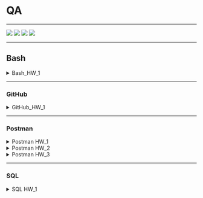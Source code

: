  # QA
<hr>
<a href="#bash"><img src="https://img.shields.io/badge/Homework-BASH-brightgreen" /></a>
<a href="#github"><img src="https://img.shields.io/badge/Homework-GITHUB-brightgreen" /></a>
<a href="#postman"><img src="https://img.shields.io/badge/Homework-POSTMAN-brightgreen" /></a>
<a href="#sql"><img src="https://img.shields.io/badge/Homework-QSL-brightgreen" /></a><br>
<hr>

## Bash
<details>
 <summary>Bash_HW_1</summary>
  

1) Посмотреть где я
	```bash
	pwd
2) Создать папку
	```bash
	mkdir new_folder
3) Зайти в папку
	```bash
	cd new_folder
4) Создать 3 папки
	```bash
	mkdir nf_1 nf_2 nf_3
5) Зайти в любоую папку
	```bash
	cd nf_1
6) Создать 5 файлов (3 txt, 2 json)
	```bash
	touch tf_1.txt tf_2.txt tf_3.txt jf_1.json jf_2.json
7) Создать 3 папки
	```bash
	mkdir nf_1_1 nf_1_2 nf_1_3 
8. Вывести список содержимого папки
	```bash
	ls -la
9) + Открыть любой txt файл
	```bash
	vim tf_1.txt
10) + написать туда что-нибудь, любой текст.
	```bash
	i Hello world
11) + сохранить и выйти.
	```bash
	Esc :wq
12) Выйти из папки на уровень выше
	```bash
	cd ..
13) переместить любые 2 файла, которые вы создали, в любую другую папку.
	```bash
	mv nf_1/tf_1.txt nf_1/tf_2.txt nf_2
14) скопировать любые 2 файла, которые вы создали, в любую другую папку.
	```bash
	cp nf_1/tf_3.txt nf_1/jf_1.json nf_3
15) Найти файл по имени
	```bash
	find . -name jf_1.json
16) просмотреть содержимое в реальном времени (команда grep) изучите как она работает.
	```bash
	tail -f
17) вывести несколько первых строк из текстового файла
	```bash
	head -3 somefile.txt
18) вывести несколько последних строк из текстового файла
	```bash
	tail -3 somefile.txt
19) просмотреть содержимое длинного файла (команда less) изучите как она работает.
	```bash
	less test_file.txt
20) вывести дату и время
	```bash
	date
	
</details>
<hr>

### GitHub
<details>
 <summary>GitHub_HW_1</summary>
	
	
### JSON
 4) Создать внешний репозиторий c названием `JSON`
 5) Клонировать репозиторий `JSON` на локальный компьютер
	```bash
	git clone
 6) Внутри локального `JSON` создать файл `new.json`
	```bash
	touch new.json
 7) Добавить файл под гит
	```bash
	git add new.json
 8) Закоммитить файл
	```bash
	git commit -m 'adding json file'
 9) Отправить файл на внешний [<kbd>GitHub</kbd>](https://github.com/ekolodenets "Evgeny") репозиторий
	```bash
	git push
 10) Отредактировать содержание файла `new.json`  написать информацию о себе (ФИО, возраст, количество домашних животных, будущая желаемая зарплата) Всё написать в формате `JSON`
	
	
	vim new.json
 11) Отправить изменения на внешний репозиторий
	
	git push
 12) Создать файл `preferences.json`
	
	touch preferences.json
 13) В файл `preferences.json` добавить информацию о своих предпочтениях (Любимый фильм, любимый сериал, любимая еда, любимое время года, сторона которую хотели бы посетить) в формате `JSON`
	
	vim preferences.json
 14) Создать файл `sklls.json` добавить информацию о скиллах которые будут изучены на курсе в формате `JSON`
	
	vim skill.json
 15) Отправить сразу 2 файла на внешний репозиторий
	
	git add preferences.json skills.json && git commit -m "creating files" && git push
 16) На веб интерфейсе создать файл `bug_report.json`
 17) Сделать `Commit changes` (сохранить) изменения на веб интерфейсе.
 18) На веб интерфейсе модифицировать файл `bug_report.json`, добавить баг репорт в формате `JSON`
 19) Сделать `Commit changes` (сохранить) изменения на веб интерфейсе.
 20) Синхронизировать внешний и локальный репозиторий `JSON`
	
	git pull

### XML
 21) Создать внешний репозиторий c названием `XML`
 22) Клонировать репозиторий `XML` на локальный компьютер
	
	git clone
 23) Внутри локального `XML` создать файл `new.xml`

	touch new.xml
 24) Добавить файл под гит
	
	git add new.xml
 25) Закоммитить файл
	
	git commit -m "adding xml file"
 26) Отправить файл на внешний [<kbd>GitHub</kbd>](https://github.com/ekolodenets "Evgeny") репозиторий
	
	git push
 27) Отредактировать содержание файла `new.xml` - написать информацию о себе (ФИО, возраст, количество домашних животных, будущая желаемая зарплата). Всё написать в формате XML
	
	vim new.xml
 28) Отправить изменения на внешний репозиторий
	
	git add new.xml && git commit -m "modifying file" && git push
 29) Создать файл `preferences.xml`
	
	touch preferences.xml
 30) В файл preferences.xml добавить информацию о своих предпочтениях (Любимый фильм, любимый сериал, любимая еда, любимое время года, сторона которую хотели бы посетить) в формате `XML`
	
	vim preferences.xml
 31) Создать файл `sklls.xml` добавить информацию о скиллах которые будут изучены на курсе в формате `XML`
	
	vim skills.xml
 32) Сделать коммит в одну строку
	
	git add preferences.xml && git commit -m "adding pref" && git add skills.xml && git commit -m "adding skills"
 33) Отправить сразу 2 файла на внешний репозиторий
	
	git push
 34) На веб интерфейсе создать файл `bug_report.xml`
 35) Сделать `Commit changes` (сохранить) изменения на веб интерфейсе
 36) На веб интерфейсе модифицировать файл `bug_report.xml`, добавить баг репорт в формате `XML`
 37) Сделать `Commit changes` (сохранить) изменения на веб интерфейсе
 38) Синхронизировать внешний и локальный репозиторий `XML`
	
	git pull	
	
### TXT
 1) Создать внешний репозиторий c названием `TXT`
 2) Клонировать репозиторий `TXT` на локальный компьютер
	```bash
	git clone
 3) Внутри локального `TXT `создать файл `new.txt`
	```bash
	touch new.txt
 4) Добавить файл под гит
	```bash
	git add new.txt
 5) Закоммитить файл
	```bash
	git commit -m "creating new.txt file"
 6) Отправить файл на внешний [<kbd>GitHub</kbd>](https://github.com/ekolodenets "Evgeny") репозиторий
	```bash
	git push
 7) Отредактировать содержание файла `new.txt` - написать информацию о себе (ФИО, возраст, количество домашних животных, будущая желаемая зарплата). Всё написать в формате TXT
	```bash
	vim new.txt
 8) Отправить изменения на внешний репозиторий
	```bash
	git add new.txt && git commit -m "modifying file" && git push
 9) Создать файл `preferences.txt`
	```bash
	touch preferences.txt
 10) В файл `preferences.txt` добавить информацию о своих предпочтениях (Любимый фильм, любимый сериал, любимая еда, любимое время года, сторона которую хотели бы посетить) в формате `TXT`
	
	vim preferences.txt
 11) Создать файл `sklls.txt` добавить информацию о скиллах которые будут изучены на курсе в формате `TXT`

	vim skills.txt
 12) Сделать коммит в одну строку

	git add preferences.txt && git commit -m "adding pref" && git add skills.txt && git commit -m "adding skills"
 13) Отправить сразу 2 файла на внешний репозиторий

	git push
 14) На веб интерфейсе создать файл `bug_report.txt`
 15) Сделать `Commit changes` (сохранить) изменения на веб интерфейсе
 16) На веб интерфейсе модифицировать файл `bug_report.txt`, добавить баг репорт в формате `TXT`.
 17) Сделать `Commit changes` (сохранить) изменения на веб интерфейсе
 18) Синхронизировать внешний и локальный репозиторий `TXT`

	git pull
</details>

<hr>	
	
### Postman
<details>
 <summary>Postman HW_1</summary>
  
```json
{
	"info": {
		"_postman_id": "8b1b941b-5486-4726-bdb8-98303da56570",
		"name": "Postman_HW_1",
		"schema": "https://schema.getpostman.com/json/collection/v2.1.0/collection.json"
	},
	"item": [
		{
			"name": "EP_1",
			"protocolProfileBehavior": {
				"disableBodyPruning": true
			},
			"request": {
				"method": "GET",
				"header": [
					{
						"key": "",
						"value": "",
						"type": "text"
					}
				],
				"body": {
					"mode": "formdata",
					"formdata": []
				},
				"url": {
					"raw": "http://162.55.220.72:5005/get_method?name=Evgeny&age=35",
					"protocol": "http",
					"host": [
						"162",
						"55",
						"220",
						"72"
					],
					"port": "5005",
					"path": [
						"get_method"
					],
					"query": [
						{
							"key": "name",
							"value": "Evgeny"
						},
						{
							"key": "age",
							"value": "35"
						}
					]
				}
			},
			"response": []
		},
		{
			"name": "EP_2",
			"request": {
				"method": "POST",
				"header": [],
				"body": {
					"mode": "formdata",
					"formdata": [
						{
							"key": "name",
							"value": "Evgeny",
							"type": "text"
						},
						{
							"key": "age",
							"value": "35",
							"type": "text"
						},
						{
							"key": "salary",
							"value": "1500",
							"type": "text"
						}
					]
				},
				"url": {
					"raw": "http://162.55.220.72:5005/user_info_3",
					"protocol": "http",
					"host": [
						"162",
						"55",
						"220",
						"72"
					],
					"port": "5005",
					"path": [
						"user_info_3"
					],
					"query": [
						{
							"key": "",
							"value": null,
							"disabled": true
						}
					]
				}
			},
			"response": []
		},
		{
			"name": "EP_3",
			"protocolProfileBehavior": {
				"disableBodyPruning": true
			},
			"request": {
				"method": "GET",
				"header": [],
				"body": {
					"mode": "formdata",
					"formdata": []
				},
				"url": {
					"raw": "http://162.55.220.72:5005/object_info_1?name=Evgeny&age=35&weight=99",
					"protocol": "http",
					"host": [
						"162",
						"55",
						"220",
						"72"
					],
					"port": "5005",
					"path": [
						"object_info_1"
					],
					"query": [
						{
							"key": "name",
							"value": "Evgeny"
						},
						{
							"key": "age",
							"value": "35"
						},
						{
							"key": "weight",
							"value": "99"
						}
					]
				}
			},
			"response": []
		},
		{
			"name": "EP_4",
			"request": {
				"method": "GET",
				"header": [],
				"url": {
					"raw": "http://162.55.220.72:5005/object_info_2?name=Evgeny&age=35&salary=1500",
					"protocol": "http",
					"host": [
						"162",
						"55",
						"220",
						"72"
					],
					"port": "5005",
					"path": [
						"object_info_2"
					],
					"query": [
						{
							"key": "name",
							"value": "Evgeny"
						},
						{
							"key": "age",
							"value": "35"
						},
						{
							"key": "salary",
							"value": "1500"
						}
					]
				}
			},
			"response": []
		},
		{
			"name": "EP_5",
			"request": {
				"method": "GET",
				"header": [],
				"url": {
					"raw": "http://162.55.220.72:5005/object_info_3?name=Evgeny&age=35&salary=1500",
					"protocol": "http",
					"host": [
						"162",
						"55",
						"220",
						"72"
					],
					"port": "5005",
					"path": [
						"object_info_3"
					],
					"query": [
						{
							"key": "name",
							"value": "Evgeny"
						},
						{
							"key": "age",
							"value": "35"
						},
						{
							"key": "salary",
							"value": "1500"
						}
					]
				}
			},
			"response": []
		},
		{
			"name": "EP_6",
			"request": {
				"method": "GET",
				"header": [],
				"url": {
					"raw": "http://162.55.220.72:5005/object_info_4?name=Evgeny&age=35&salary=1500",
					"protocol": "http",
					"host": [
						"162",
						"55",
						"220",
						"72"
					],
					"port": "5005",
					"path": [
						"object_info_4"
					],
					"query": [
						{
							"key": "name",
							"value": "Evgeny"
						},
						{
							"key": "age",
							"value": "35"
						},
						{
							"key": "salary",
							"value": "1500"
						}
					]
				}
			},
			"response": []
		},
		{
			"name": "EP_7",
			"request": {
				"method": "POST",
				"header": [],
				"body": {
					"mode": "formdata",
					"formdata": [
						{
							"key": "name",
							"value": "Evgeny",
							"type": "text"
						},
						{
							"key": "age",
							"value": "35",
							"type": "text"
						},
						{
							"key": "salary",
							"value": "1500",
							"type": "text"
						}
					]
				},
				"url": {
					"raw": "http://162.55.220.72:5005/user_info_2",
					"protocol": "http",
					"host": [
						"162",
						"55",
						"220",
						"72"
					],
					"port": "5005",
					"path": [
						"user_info_2"
					]
				}
			},
			"response": []
		}
	]
}
```

</details>

<details>
 <summary>Postman HW_2</summary>
  
```json
{
	"info": {
		"_postman_id": "9fb91d31-713d-45df-825a-55d1c7c9e732",
		"name": "Postman_HW_2",
		"schema": "https://schema.getpostman.com/json/collection/v2.1.0/collection.json"
	},
	"item": [
		{
			"name": "EP_1",
			"event": [
				{
					"listen": "test",
					"script": {
						"exec": [
							"pm.test(\"Status code is 200\", function () {\r",
							"    pm.response.to.have.status(200);\r",
							"});\r",
							"pm.test(\"Body matches string\", function () {\r",
							"    pm.expect(pm.response.text()).to.include(\"This is the first responce from server!\");\r",
							"});"
						],
						"type": "text/javascript"
					}
				}
			],
			"request": {
				"method": "GET",
				"header": [],
				"url": {
					"raw": "{{url}}/first",
					"host": [
						"{{url}}"
					],
					"path": [
						"first"
					]
				}
			},
			"response": []
		},
		{
			"name": "EP_2",
			"event": [
				{
					"listen": "test",
					"script": {
						"exec": [
							"// http://162.55.220.72:5005/user_info_3\r",
							"// 1. Отправить запрос.\r",
							"// 2. Статус код 200\r",
							"pm.test(\"Status code is 200\", function () {\r",
							"    pm.response.to.have.status(200);\r",
							"});\r",
							"// 3. Спарсить response body в json.\r",
							"var jsonData = pm.response.json()\r",
							"// 4. Проверить, что name в ответе равно name s request (name вбить руками.)\r",
							"pm.test(\"Your test name is Evgeny\", function () {\r",
							"    pm.expect(jsonData.name).to.eql('Evgeny');\r",
							"});\r",
							"// 5. Проверить, что age в ответе равно age s request (age вбить руками.)\r",
							"pm.test(\"Your test age is 35\", function () {\r",
							"    pm.expect(jsonData.age).to.eql('35');\r",
							"});\r",
							"// 6. Проверить, что salary в ответе равно salary s request (salary вбить руками.)\r",
							"pm.test(\"Your test salary is 1500\", function () {\r",
							"    pm.expect(jsonData.salary).to.eql(1500);\r",
							"});\r",
							"// 7. Спарсить request.\r",
							"var reqData = request.data\r",
							"\r",
							"// 8. Проверить, что name в ответе равно name s request (name забрать из request.)\r",
							"pm.test('name == name form req', function(){\r",
							"    pm.expect(jsonData.name).to.eql(reqData.name)\r",
							"});\r",
							"// 9. Проверить, что age в ответе равно age s request (age забрать из request.)\r",
							"pm.test('age == age form req', function(){\r",
							"    pm.expect(jsonData.age).to.eql(reqData.age)\r",
							"});\r",
							"// 10. Проверить, что salary в ответе равно salary s request (salary забрать из request.)\r",
							"pm.test('salary == salary from req', function(){\r",
							"    pm.expect(jsonData.salary).to.eql(+reqData.salary)\r",
							"});\r",
							"// 11. Вывести в консоль параметр family из response.\r",
							"console.log(jsonData.family)\r",
							"// 12. Проверить что u_salary_1_5_year в ответе равно salary*4 (salary забрать из request)\r",
							"pm.test('u_salary_1_5_year == salary*4 from req', function(){\r",
							"    pm.expect(jsonData.family.u_salary_1_5_year).to.eql(+reqData.salary*4)\r",
							"});"
						],
						"type": "text/javascript"
					}
				}
			],
			"request": {
				"method": "POST",
				"header": [],
				"body": {
					"mode": "formdata",
					"formdata": [
						{
							"key": "name",
							"value": "Evgeny",
							"type": "text"
						},
						{
							"key": "age",
							"value": "35",
							"type": "text"
						},
						{
							"key": "salary",
							"value": "1500",
							"type": "text"
						}
					]
				},
				"url": {
					"raw": "{{url}}/user_info_3",
					"host": [
						"{{url}}"
					],
					"path": [
						"user_info_3"
					]
				}
			},
			"response": []
		},
		{
			"name": "EP_3",
			"event": [
				{
					"listen": "test",
					"script": {
						"exec": [
							"// http://162.55.220.72:5005/object_info_3\r",
							"// 1. Отправить запрос.\r",
							"// 2. Статус код 200\r",
							"pm.test(\"Status code is 200\", function () {\r",
							"    pm.response.to.have.status(200);\r",
							"});\r",
							"// 3. Спарсить response body в json.\r",
							"var jsonData = pm.response.json()\r",
							"// 4. Спарсить request.\r",
							"var reqData = pm.request.url.query.toObject()\r",
							"// 5. Проверить, что name в ответе равно name s request (name забрать из request.)\r",
							"pm.test(\"Name == name req\", function () {\r",
							"    pm.expect(jsonData.name).to.eql(reqData.name);\r",
							"});\r",
							"// 6. Проверить, что age в ответе равно age s request (age забрать из request.)\r",
							"pm.test(\"Age == age req\", function () {\r",
							"    pm.expect(jsonData.age).to.eql(reqData.age);\r",
							"});\r",
							"// 7. Проверить, что salary в ответе равно salary s request (salary забрать из request.)\r",
							"pm.test(\"Salary == salary req\", function(){\r",
							"    pm.expect(jsonData.salary).to.eql(+reqData.salary);\r",
							"});\r",
							"// 8. Вывести в консоль параметр family из response.\r",
							"console.log(jsonData.family)\r",
							"// 9. Проверить, что у параметра dog есть параметры name.\r",
							"pm.test(\"Dog has name\", function(){\r",
							"    pm.expect(jsonData.family.pets.dog.name).exist\r",
							"});\r",
							"console.log(jsonData.family.pets.dog.name)\r",
							"// 10. Проверить, что у параметра dog есть параметры age.\r",
							"pm.test(\"Dog has age\", function(){\r",
							"    pm.expect(jsonData.family.pets.dog.age).exist\r",
							"});\r",
							"// 11. Проверить, что параметр name имеет значение Luky.\r",
							"pm.test(\"Dog's name is Luky\", function(){\r",
							"    pm.expect(jsonData.family.pets.dog.name).to.eql('Luky')\r",
							"});\r",
							"// 12. Проверить, что параметр age имеет значение 4.\r",
							"pm.test(\"Dog's age is 4\", function(){\r",
							"    pm.expect(jsonData.family.pets.dog.age).to.eql(4)\r",
							"});"
						],
						"type": "text/javascript"
					}
				}
			],
			"protocolProfileBehavior": {
				"disableBodyPruning": true
			},
			"request": {
				"method": "GET",
				"header": [],
				"body": {
					"mode": "formdata",
					"formdata": []
				},
				"url": {
					"raw": "{{url}}/object_info_3?name=Evgeny&age=35&salary=1500",
					"host": [
						"{{url}}"
					],
					"path": [
						"object_info_3"
					],
					"query": [
						{
							"key": "name",
							"value": "Evgeny"
						},
						{
							"key": "age",
							"value": "35"
						},
						{
							"key": "salary",
							"value": "1500"
						}
					]
				}
			},
			"response": []
		},
		{
			"name": "EP_4",
			"event": [
				{
					"listen": "test",
					"script": {
						"exec": [
							"// http://162.55.220.72:5005/object_info_4\r",
							"// 1. Отправить запрос.\r",
							"// 2. Статус код 200\r",
							"pm.test(\"Status code is 200\", function () {\r",
							"    pm.response.to.have.status(200);\r",
							"});\r",
							"// 3. Спарсить response body в json.\r",
							"var jsonData = pm.response.json()\r",
							"// 4. Спарсить request.\r",
							"var reqData = pm.request.url.query.toObject()\r",
							"// 5. Проверить, что name в ответе равно name s request (name забрать из request.)\r",
							"pm.test(\"name == name req\", function(){\r",
							"    pm.expect(jsonData.name).to.eql(reqData.name)\r",
							"})\r",
							"// 6. Проверить, что age в ответе равно age из request (age забрать из request.)\r",
							"pm.test(\"age == age req\", function(){\r",
							"    pm.expect(jsonData.age).to.eql(+reqData.age)\r",
							"})\r",
							"// 7. Вывести в консоль параметр salary из request.\r",
							"console.log(reqData.salary)\r",
							"// 8. Вывести в консоль параметр salary из response.\r",
							"console.log(jsonData.salary)\r",
							"// 9. Вывести в консоль 0-й элемент параметра salary из response.\r",
							"console.log(jsonData.salary[0])\r",
							"// 10. Вывести в консоль 1-й элемент параметра salary параметр salary из response.\r",
							"console.log(jsonData.salary[1])\r",
							"// 11. Вывести в консоль 2-й элемент параметра salary параметр salary из response.\r",
							"console.log(jsonData.salary[2])\r",
							"// 12. Проверить, что 0-й элемент параметра salary равен salary из request (salary забрать из request.)\r",
							"pm.test(\"salary[0] == salary req\", function(){\r",
							"    pm.expect(jsonData.salary[0]).to.eql(+reqData.salary)\r",
							"})\r",
							"// 13. Проверить, что 1-й элемент параметра salary равен salary*2 из request (salary забрать из request.)\r",
							"pm.test('salary[1] = salary *2 req', function(){\r",
							"    pm.expect(+jsonData.salary[1]).to.eql(+reqData.salary*2)\r",
							"})\r",
							"// 14. Проверить, что 2-й элемент параметра salary равен salary*3 из request (salary забрать из request.)\r",
							"pm.test('salary[2] = salary *3 req', function(){\r",
							"    pm.expect(+jsonData.salary[2]).to.eql(+reqData.salary*3)\r",
							"})\r",
							"// 15. Создать в окружении переменную name\r",
							"// 16. Создать в окружении переменную age\r",
							"// 17. Создать в окружении переменную salary\r",
							"// 18. Передать в окружение переменную name\r",
							"pm.environment.set('name', jsonData.name)\r",
							"// 19. Передать в окружение переменную age\r",
							"pm.environment.set('age', jsonData.age)\r",
							"// 20. Передать в окружение переменную salary\r",
							"pm.environment.set('salary', jsonData.salary[0])\r",
							"// 21. Написать цикл который выведет в консоль по порядку элементы списка из параметра salary.\r",
							"for (i in reqData.salary){\r",
							"    console.log(reqData.salary[i])\r",
							"}"
						],
						"type": "text/javascript"
					}
				}
			],
			"request": {
				"method": "GET",
				"header": [],
				"url": {
					"raw": "{{url}}/object_info_4?name=Evgeny&age=35&salary=1500",
					"host": [
						"{{url}}"
					],
					"path": [
						"object_info_4"
					],
					"query": [
						{
							"key": "name",
							"value": "Evgeny"
						},
						{
							"key": "age",
							"value": "35"
						},
						{
							"key": "salary",
							"value": "1500"
						}
					]
				}
			},
			"response": []
		},
		{
			"name": "EP_5",
			"event": [
				{
					"listen": "test",
					"script": {
						"exec": [
							"// http://162.55.220.72:5005/user_info_2\r",
							"// 1. Вставить параметр salary из окружения в request\r",
							"// 2. Вставить параметр age из окружения в age\r",
							"// 3. Вставить параметр name из окружения в name\r",
							"// 4. Отправить запрос.\r",
							"// 5. Статус код 200\r",
							"pm.test(\"Status code is 200\", function () {\r",
							"    pm.response.to.have.status(200);\r",
							"});\r",
							"// 6. Спарсить response body в json.\r",
							"var jsonData = pm.response.json()\r",
							"// 7. Спарсить request.\r",
							"var reqData = request.data\r",
							"// 8. Проверить, что json response имеет параметр start_qa_salary\r",
							"pm.test(\"json response имеет параметр start_qa_salary\", function () {\r",
							"    pm.expect(jsonData).to.have.property(\"start_qa_salary\")\r",
							"});\r",
							"// 9. Проверить, что json response имеет параметр qa_salary_after_6_months\r",
							"pm.test(\"json response имеет параметр qa_salary_after_6_months\", function () {\r",
							"    pm.expect(jsonData).to.have.property(\"qa_salary_after_6_months\");\r",
							"});\r",
							"// 10. Проверить, что json response имеет параметр qa_salary_after_12_months\r",
							"pm.test(\"json response имеет параметр qa_salary_after_12_months\", function () {\r",
							"    pm.expect(jsonData).to.have.property(\"qa_salary_after_12_months\");\r",
							"});\r",
							"// 11. Проверить, что json response имеет параметр qa_salary_after_1.5_year\r",
							"pm.test(\"json response имеет параметр qa_salary_after_1.5_year\", function () {\r",
							"    pm.expect(jsonData).to.have.property(\"qa_salary_after_1.5_year\");\r",
							"});\r",
							"// 12. Проверить, что json response имеет параметр qa_salary_after_3.5_years\r",
							"pm.test(\"json response имеет параметр qa_salary_after_3.5_years\", function () {\r",
							"    pm.expect(jsonData).to.have.property(\"qa_salary_after_3.5_years\");\r",
							"});\r",
							"// 13. Проверить, что json response имеет параметр person\r",
							"pm.test(\"json response имеет параметр person\", function () {\r",
							"    pm.expect(jsonData).to.have.property(\"person\");\r",
							"});\r",
							"// 14. Проверить, что параметр start_qa_salary равен salary из request (salary забрать из request.)\r",
							"pm.test(\"start_qa_salary check\", function(){\r",
							"    pm.expect(jsonData.start_qa_salary).to.eql(+reqData.salary)\r",
							"});\r",
							"// 15. Проверить, что параметр qa_salary_after_6_months равен salary*2 из request (salary забрать из request.)\r",
							"pm.test(\"qa_salary_after_6_months check\", function(){\r",
							"    pm.expect(jsonData.qa_salary_after_6_months).to.eql(+reqData.salary*2)\r",
							"});\r",
							"// 16. Проверить, что параметр qa_salary_after_12_months равен salary*2.7 из request (salary забрать из request.)\r",
							"pm.test(\"qa_salary_after_12_months check\", function(){\r",
							"    pm.expect(jsonData.qa_salary_after_12_months).to.eql(+reqData.salary*2.7)\r",
							"});\r",
							"// 17. Проверить, что параметр qa_salary_after_1.5_year равен salary*3.3 из request (salary забрать из request.)\r",
							"pm.test(\"qa_salary_after_1.5_year check\", function(){\r",
							"    pm.expect(jsonData['qa_salary_after_1.5_year']).to.eql(+reqData.salary*3.3)\r",
							"});\r",
							"// 18. Проверить, что параметр qa_salary_after_3.5_years равен salary*3.8 из request (salary забрать из request.)\r",
							"pm.test(\"qa_salary_after_3.5_years check\", function(){\r",
							"    pm.expect(jsonData['qa_salary_after_3.5_years']).to.eql(+reqData.salary*3.8)\r",
							"});\r",
							"// 19. Проверить, что в параметре person, 1-й элемент из u_name равен salary из request (salary забрать из request.)\r",
							"pm.test(\"person.u_name[1] check\", function(){\r",
							"    pm.expect(jsonData.person.u_name[1]).to.eql(+reqData.salary)\r",
							"});\r",
							"// 20. Проверить, что что параметр u_age равен age из request (age забрать из request.)\r",
							"pm.test(\"person.u_age check\", function(){\r",
							"    pm.expect(jsonData.person.u_age).to.eql(+reqData.age)\r",
							"});\r",
							"// 21. Проверить, что параметр u_salary_5_years равен salary*4.2 из request (salary забрать из request.)\r",
							"pm.test(\"u_salary_5_years check\", function(){\r",
							"    pm.expect(jsonData.person.u_salary_5_years).to.eql(+reqData.salary*4.2)\r",
							"});\r",
							"// 22. ***Написать цикл который выведет в консоль по порядку элементы списка из параметра person.\r",
							"for (i in jsonData.person){\r",
							"    if(typeof(jsonData.person[i]) == 'object'){\r",
							"        for (j in jsonData.person[i]){\r",
							"            console.log(jsonData.person[i][j])   \r",
							"        }\r",
							"    }\r",
							"    else if(typeof(jsonData.person[i]) != 'object'){\r",
							"        console.log(jsonData.person[i])\r",
							"    }\r",
							"}"
						],
						"type": "text/javascript"
					}
				},
				{
					"listen": "prerequest",
					"script": {
						"exec": [
							""
						],
						"type": "text/javascript"
					}
				}
			],
			"request": {
				"method": "POST",
				"header": [],
				"body": {
					"mode": "formdata",
					"formdata": [
						{
							"key": "name",
							"value": "{{name}}",
							"type": "text"
						},
						{
							"key": "age",
							"value": "{{age}}",
							"type": "text"
						},
						{
							"key": "salary",
							"value": "{{salary}}",
							"type": "text"
						}
					]
				},
				"url": {
					"raw": "{{url}}/user_info_2",
					"host": [
						"{{url}}"
					],
					"path": [
						"user_info_2"
					]
				}
			},
			"response": []
		}
	]
}
```

</details>

<details>
 <summary>Postman HW_3</summary>
  
```json
{
	"info": {
		"_postman_id": "dbb97a47-c44a-4627-bf15-274047b0bf17",
		"name": "Postman_HW_3",
		"schema": "https://schema.getpostman.com/json/collection/v2.1.0/collection.json"
	},
	"item": [
		{
			"name": "EP_1 login",
			"event": [
				{
					"listen": "test",
					"script": {
						"exec": [
							"var jsonData = pm.response.json()\r",
							"pm.environment.set('token', jsonData.token)"
						],
						"type": "text/javascript"
					}
				}
			],
			"request": {
				"method": "POST",
				"header": [],
				"body": {
					"mode": "formdata",
					"formdata": [
						{
							"key": "logint",
							"value": "",
							"description": "Evgeny",
							"type": "text"
						},
						{
							"key": "password",
							"value": "",
							"description": "test",
							"type": "text"
						}
					]
				},
				"url": {
					"raw": "{{url}}/login",
					"host": [
						"{{url}}"
					],
					"path": [
						"login"
					]
				}
			},
			"response": []
		},
		{
			"name": "EP_2 user_info",
			"event": [
				{
					"listen": "test",
					"script": {
						"exec": [
							"// 2) http://162.55.220.72:5005/user_info\r",
							"// req. (RAW JSON)\r",
							"// POST\r",
							"// age: int\r",
							"// salary: int\r",
							"// name: str\r",
							"// auth_token\r",
							"\r",
							"\r",
							"// resp.\r",
							"// {'start_qa_salary':salary,\r",
							"//  'qa_salary_after_6_months': salary * 2,\r",
							"//  'qa_salary_after_12_months': salary * 2.9,\r",
							"//  'person': {'u_name':[user_name, salary, age],\r",
							"//                                 'u_age':age,\r",
							"//                                 'u_salary_1.5_year': salary * 4}\r",
							"//                                 }\r",
							"\r",
							"// Тесты:\r",
							"// 1) Статус код 200\r",
							"pm.test(\"Status code is 200\", function () {\r",
							"    pm.response.to.have.status(200);\r",
							"});\r",
							"\r",
							"// 2) Проверка структуры json в ответе.\r",
							"const schema = {\r",
							"    \"person\": {\r",
							"        \"u_age\": 35,\r",
							"        \"u_name\": [\r",
							"            \"Evgeny\",\r",
							"            1500,\r",
							"            35\r",
							"        ],\r",
							"        \"u_salary_1_5_year\": 6000\r",
							"    },\r",
							"    \"qa_salary_after_12_months\": 4350.0,\r",
							"    \"qa_salary_after_6_months\": 3000,\r",
							"    \"start_qa_salary\": 1500\r",
							"}\r",
							"\r",
							"pm.test('Schema is valid', function() {\r",
							"  pm.response.to.have.jsonSchema(schema);\r",
							"});\r",
							"\r",
							"// 3) В ответе указаны коэффициенты умножения salary, напишите тесты по проверке правильности результата перемножения на коэффициент.\r",
							"var jsonData = pm.response.json()\r",
							"var reqData = JSON.parse(request.data).salary\r",
							"\r",
							"pm.test(jsonData.qa_salary_after_12_months + \"$ == salary*2.9 (\" + reqData+'$)', function(){\r",
							"    pm.expect(jsonData.qa_salary_after_12_months).to.eql(reqData*2.9)\r",
							"})\r",
							"// 4) Достать значение из поля 'u_salary_1.5_year' и передать в поле salary запроса http://162.55.220.72:5005/get_test_user\r",
							"\r",
							"var eighteenmonth = jsonData.person.u_salary_1_5_year\r",
							"pm.environment.set('u_salary_1.5_year', eighteenmonth);\r",
							""
						],
						"type": "text/javascript"
					}
				}
			],
			"request": {
				"method": "POST",
				"header": [],
				"body": {
					"mode": "raw",
					"raw": "{\"age\": 35,\r\n\"salary\": 1500,\r\n\"name\": \"Evgeny\",\r\n\"auth_token\":\"{{token}}\"}",
					"options": {
						"raw": {
							"language": "json"
						}
					}
				},
				"url": {
					"raw": "{{url}}/user_info",
					"host": [
						"{{url}}"
					],
					"path": [
						"user_info"
					]
				}
			},
			"response": []
		},
		{
			"name": "EP_3 new_data",
			"event": [
				{
					"listen": "test",
					"script": {
						"exec": [
							"// 3) http://162.55.220.72:5005/new_data\r",
							"// req.\r",
							"// POST\r",
							"// age: int\r",
							"// salary: int\r",
							"// name: str\r",
							"// auth_token\r",
							"\r",
							"// Resp.\r",
							"// {'name':name,\r",
							"//   'age': int(age),\r",
							"//   'salary': [salary, str(salary*2), str(salary*3)]}\r",
							"\r",
							"// Тесты:\r",
							"// 1) Статус код 200\r",
							"pm.test(\"Status code is 200\", function () {\r",
							"    pm.response.to.have.status(200);\r",
							"});\r",
							"// 2) Проверка структуры json в ответе.\r",
							"const schema = {\r",
							"    \"age\": 35,\r",
							"    \"name\": \"Evgeny\",\r",
							"    \"salary\": [\r",
							"        6000,\r",
							"        \"12000\",\r",
							"        \"18000\"\r",
							"    ]\r",
							"}\r",
							"\r",
							"pm.test('Schema is valid', function() {\r",
							"  pm.response.to.have.jsonSchema(schema);\r",
							"});\r",
							"// 3) В ответе указаны коэффициенты умножения salary, напишите тесты по проверке правильности результата перемножения на коэффициент.\r",
							"var jsonData = pm.response.json()\r",
							"var reqData = +request.data.salary\r",
							"\r",
							"\r",
							"pm.test(+jsonData.salary[1]+\" is salary *2 (\" + reqData+')', function(){\r",
							"    pm.expect(+jsonData.salary[1]).to.eql(reqData*2)\r",
							"})\r",
							"pm.test(+jsonData.salary[2]+\" is salary *3 (\" + reqData+')', function(){\r",
							"    pm.expect(+jsonData.salary[2]).to.eql(reqData*3)\r",
							"})\r",
							"// 4) проверить, что 2-й элемент массива salary больше 1-го и 0-го\r",
							"pm.test(jsonData.salary[1]+\" is more then \"+reqData, function(){\r",
							"    pm.expect(+jsonData.salary[1]).to.be.above(reqData)\r",
							"})"
						],
						"type": "text/javascript"
					}
				}
			],
			"request": {
				"method": "POST",
				"header": [],
				"body": {
					"mode": "formdata",
					"formdata": [
						{
							"key": "name",
							"value": "{{name}}",
							"type": "text"
						},
						{
							"key": "age",
							"value": "{{age}}",
							"type": "text"
						},
						{
							"key": "salary",
							"value": "{{u_salary_1.5_year}}",
							"type": "text"
						},
						{
							"key": "auth_token",
							"value": "{{token}}",
							"type": "text"
						}
					]
				},
				"url": {
					"raw": "{{url}}/new_data",
					"host": [
						"{{url}}"
					],
					"path": [
						"new_data"
					]
				}
			},
			"response": []
		},
		{
			"name": "EP_4 test_pet_info",
			"event": [
				{
					"listen": "test",
					"script": {
						"exec": [
							"// req.\r",
							"// POST\r",
							"// age: int\r",
							"// weight: int\r",
							"// name: str\r",
							"// auth_token\r",
							"\r",
							"\r",
							"// Resp.\r",
							"// {'name': name,\r",
							"//  'age': age,\r",
							"//  'daily_food':weight * 0.012,\r",
							"//  'daily_sleep': weight * 2.5}\r",
							"\r",
							"\r",
							"// Тесты:\r",
							"// 1) Статус код 200\r",
							"pm.test(\"Status code is 200\", function () {\r",
							"    pm.response.to.have.status(200);\r",
							"});\r",
							"// 2) Проверка структуры json в ответе.\r",
							"const schema = {\r",
							"    \"age\": 35,\r",
							"    \"daily_food\": 1.2,\r",
							"    \"daily_sleep\": 250.0,\r",
							"    \"name\": \"Evgeny\"\r",
							"}\r",
							"\r",
							"pm.test('Schema is valid', function() {\r",
							"  pm.response.to.have.jsonSchema(schema);\r",
							"});\r",
							"// 3) В ответе указаны коэффициенты умножения weight, напишите тесты по проверке правильности результата перемножения на коэффициент.\r",
							"var jsonData = pm.response.json()\r",
							"var food = +pm.request.body.formdata.toJSON()[2].value\r",
							"var sleep = +pm.request.body.formdata.toJSON()[2].value\r",
							"\r",
							"pm.test('food ' + jsonData.daily_food + ' is equal to weight*0.012', function(){\r",
							"    pm.expect(jsonData.daily_food).to.eql(food*0.012)\r",
							"})\r",
							"\r",
							"pm.test('sleep ' + jsonData.daily_sleep + ' is equal to weight*2.5', function(){\r",
							"    pm.expect(jsonData.daily_sleep).to.eql(food*2.5)\r",
							"})"
						],
						"type": "text/javascript"
					}
				}
			],
			"request": {
				"method": "POST",
				"header": [],
				"body": {
					"mode": "formdata",
					"formdata": [
						{
							"key": "name",
							"value": "{{name}}",
							"type": "text"
						},
						{
							"key": "age",
							"value": "{{age}}",
							"type": "text"
						},
						{
							"key": "weight",
							"value": "100",
							"type": "text"
						},
						{
							"key": "auth_token",
							"value": "{{token}}",
							"type": "text"
						}
					]
				},
				"url": {
					"raw": "{{url}}/test_pet_info",
					"host": [
						"{{url}}"
					],
					"path": [
						"test_pet_info"
					]
				}
			},
			"response": []
		},
		{
			"name": "EP_5 get_test_user",
			"event": [
				{
					"listen": "test",
					"script": {
						"exec": [
							"// 5) http://162.55.220.72:5005/get_test_user\r",
							"// req.\r",
							"// POST\r",
							"// age: int\r",
							"// salary: int\r",
							"// name: str\r",
							"// auth_token\r",
							"\r",
							"// Resp.\r",
							"// {'name': name,\r",
							"//  'age':age,\r",
							"//  'salary': salary,\r",
							"//  'family':{'children':[['Alex', 24],['Kate', 12]],\r",
							"//  'u_salary_1.5_year': salary * 4}\r",
							"//   }\r",
							"\r",
							"// Тесты:\r",
							"// 1) Статус код 200\r",
							"pm.test(\"Status code is 200\", function () {\r",
							"    pm.response.to.have.status(200);\r",
							"});\r",
							"// 2) Проверка структуры json в ответе.\r",
							"const schema = {\r",
							"    \"age\": \"35\",\r",
							"    \"family\": {\r",
							"        \"children\": [\r",
							"            [\r",
							"                \"Alex\",\r",
							"                24\r",
							"            ],\r",
							"            [\r",
							"                \"Kate\",\r",
							"                12\r",
							"            ]\r",
							"        ],\r",
							"        \"u_salary_1_5_year\": 24000\r",
							"    },\r",
							"    \"name\": \"Evgeny\",\r",
							"    \"salary\": 6000\r",
							"}\r",
							"pm.test('Schema is valid', function() {\r",
							"  pm.response.to.have.jsonSchema(schema);\r",
							"});\r",
							"// 3) Проверить что занчение поля name = значению переменной name из окружения\r",
							"var jsonData = pm.response.json()\r",
							"pm.test('name = значению переменной name из окружения', function(){\r",
							"    pm.expect(jsonData.name).to.eql(pm.environment.get('name'))\r",
							"})\r",
							"\r",
							"// 4) Проверить что занчение поля age в ответе соответсвует отправленному в запросе значению поля age\r",
							"pm.test('age = значению переменной age из окружения', function(){\r",
							"    pm.expect(jsonData.age).to.eql(pm.environment.get('age').toString())\r",
							"})"
						],
						"type": "text/javascript"
					}
				}
			],
			"request": {
				"method": "POST",
				"header": [],
				"body": {
					"mode": "formdata",
					"formdata": [
						{
							"key": "age",
							"value": "{{age}}",
							"type": "text"
						},
						{
							"key": "salary",
							"value": "{{u_salary_1.5_year}}",
							"type": "text"
						},
						{
							"key": "name",
							"value": "{{name}}",
							"type": "text"
						},
						{
							"key": "auth_token",
							"value": "{{token}}",
							"type": "text"
						}
					]
				},
				"url": {
					"raw": "{{url}}/get_test_user",
					"host": [
						"{{url}}"
					],
					"path": [
						"get_test_user"
					]
				}
			},
			"response": []
		},
		{
			"name": "EP_6 currency",
			"event": [
				{
					"listen": "test",
					"script": {
						"exec": [
							"// 6) http://162.55.220.72:5005/currency\r",
							"// req.\r",
							"// POST\r",
							"// auth_token\r",
							"\r",
							"// Resp. Передаётся список массив объектов.\r",
							"// [\r",
							"// {\"Cur_Abbreviation\": str,\r",
							"//  \"Cur_ID\": int,\r",
							"//  \"Cur_Name\": str\r",
							"// }\r",
							"// …\r",
							"// {\"Cur_Abbreviation\": str,\r",
							"//  \"Cur_ID\": int,\r",
							"//  \"Cur_Name\": str\r",
							"// }\r",
							"// ]\r",
							"// Тесты:\r",
							"// 1) Можете взять любой объект из присланного списка, используйте js random.\r",
							"// В объекте возьмите Cur_ID и передать через окружение в следующий запрос.\r",
							"var jsonData = pm.response.json()\r",
							"\r",
							"// iteration with FOR\r",
							"// let list_id = []\r",
							"// for (i in jsonData){\r",
							"//     list_id.push(jsonData[i].Cur_ID);}\r",
							"\r",
							"// iteration with MAP function\r",
							"const list_id = jsonData.map(tool => tool.Cur_ID)\r",
							"// const list_id = [451,453,1,3,451]\r",
							"// pm.environment.set('list_id_demo', list_id);\r",
							"\r",
							"// set env value for one curr\r",
							"pm.environment.set('cur_id', list_id[_.random(list_id.length-1)]);\r",
							"\r",
							"// set env value for list of curr\r",
							"pm.environment.set('list_id', list_id)\r",
							"\r",
							"\r",
							"\r",
							""
						],
						"type": "text/javascript"
					}
				}
			],
			"request": {
				"method": "POST",
				"header": [],
				"body": {
					"mode": "formdata",
					"formdata": [
						{
							"key": "auth_token",
							"value": "{{token}}",
							"type": "text"
						}
					]
				},
				"url": {
					"raw": "{{url}}/currency",
					"host": [
						"{{url}}"
					],
					"path": [
						"currency"
					]
				}
			},
			"response": []
		},
		{
			"name": "EP_7 curr_byn",
			"event": [
				{
					"listen": "test",
					"script": {
						"exec": [
							"// 7) http://162.55.220.72:5005/curr_byn\r",
							"// req.\r",
							"// POST\r",
							"// auth_token\r",
							"// curr_code: int\r",
							"\r",
							"// Resp.\r",
							"// {\r",
							"    // \"Cur_Abbreviation\": str\r",
							"    // \"Cur_ID\": int,\r",
							"    // \"Cur_Name\": str,\r",
							"    // \"Cur_OfficialRate\": float,\r",
							"    // \"Cur_Scale\": int,\r",
							"    // \"Date\": str\r",
							"// }\r",
							"\r",
							"// Тесты:\r",
							"// 1) Статус код 200\r",
							"pm.test(\"Status code is 200\", function () {\r",
							"    pm.response.to.have.status(200);\r",
							"});\r",
							"// 2) Проверка структуры json в ответе.\r",
							"const   schema = {\r",
							"    \"Cur_Abbreviation\": 'str',\r",
							"    \"Cur_ID\": 'int',\r",
							"    \"Cur_Name\": 'str',\r",
							"    \"Cur_OfficialRate\": 'float',\r",
							"    \"Cur_Scale\": 'int',\r",
							"    \"Date\": 'str'\r",
							"}\r",
							"pm.test('Schema is valid', function() {\r",
							"  pm.response.to.have.jsonSchema(schema);\r",
							"});"
						],
						"type": "text/javascript"
					}
				}
			],
			"request": {
				"method": "POST",
				"header": [],
				"body": {
					"mode": "formdata",
					"formdata": [
						{
							"key": "auth_token",
							"value": "{{token}}",
							"type": "text"
						},
						{
							"key": "curr_code",
							"value": "{{cur_id}}",
							"type": "text"
						}
					]
				},
				"url": {
					"raw": "{{url}}/curr_byn",
					"host": [
						"{{url}}"
					],
					"path": [
						"curr_byn"
					]
				}
			},
			"response": []
		},
		{
			"name": "EP_3stars",
			"event": [
				{
					"listen": "test",
					"script": {
						"exec": [
							"var env = pm.environment.get('list_id');\r",
							"for (i in env){\r",
							"    const postRequest = {\r",
							"        url: 'http://162.55.220.72:5005/curr_byn',\r",
							"        method: 'POST',\r",
							"        body: {mode: 'formdata',\r",
							"        formdata: [ {key: 'auth_token', value: '/s34lfgbj/None/jjd909/56653kjkWpqc3387370954evny'},\r",
							"                    {key: 'curr_code', value: env[i]}]}};\r",
							"\r",
							"    pm.sendRequest(postRequest, (error, response) => {\r",
							"        if (response.code != 500 && response.json().Cur_OfficialRate){\r",
							"                Rate = response.json().Cur_OfficialRate\r",
							"                CAbbr = response.json().Cur_Abbreviation\r",
							"                CID = response.json().Cur_ID\r",
							"                CName = response.json().Cur_Name\r",
							"                CScale = response.json().Cur_Scale\r",
							"                CDate = response.json().Date\r",
							"                console.log(    \"Знак:\", CAbbr,\r",
							"                                \"ID:\", CID,\r",
							"                                \"Название:\", CName,\r",
							"                                \"Курс:\", Rate,\r",
							"                                \"Соотношение:\", CScale,\r",
							"                                \"Дата:\",CDate)}});}"
						],
						"type": "text/javascript"
					}
				},
				{
					"listen": "prerequest",
					"script": {
						"exec": [
							""
						],
						"type": "text/javascript"
					}
				}
			],
			"request": {
				"method": "POST",
				"header": [],
				"body": {
					"mode": "formdata",
					"formdata": [
						{
							"key": "auth_token",
							"value": "{{token}}",
							"type": "text",
							"disabled": true
						},
						{
							"key": "curr_code",
							"value": "{{cur_id}}",
							"type": "text",
							"disabled": true
						}
					]
				},
				"url": {
					"raw": "{{url}}/curr_byn",
					"host": [
						"{{url}}"
					],
					"path": [
						"curr_byn"
					]
				}
			},
			"response": []
		}
	],
	"variable": [
		{
			"key": "username",
			"value": ""
		},
		{
			"key": "usernames",
			"value": ""
		}
	]
}
```

</details>
<hr>


### SQL
<details>
 <summary>SQL HW_1</summary>
  

1. Вывести все поля и все строки.	
	```sql 
	select * from students;
2. Вывести всех студентов в таблице
	```sql 
	select * from students;
3. Вывести только Id пользователей
	```sql 
	select id from students;
4. Вывести только имя пользователей
	```sql 
	select name from students;
5. Вывести только email пользователей
	```sql 
	select email from students;
6. Вывести имя и email пользователей
	```sql 
	select name, email from students;
7. Вывести id, имя, email и дату создания пользователей
	```sql 
	select id, name, email, created_on FROM students;
8. Вывести пользователей где password 12333
	```sql 
	select * from students where password='12333';
9. Вывести пользователей которые были созданы 2021-03-26 00:00:00
	```sql 
	select * from students where created_on = '2021-03-26 00:00:00';
10. Вывести пользователей где в имени есть слово Анна
	```sql 
	select * from students where name like '%Anna%';
11. Вывести пользователей где в имени в конце есть 8
	```sql 
	select * from students where name like '%8';
12. Вывести пользователей где в имени в есть буква а
	```sql 
	select * from students where name like '%a';
13. Вывести пользователей которые были созданы 2021-07-12 00:00:00
	```sql 
	select * from students where created_on = '2021-07-12 00:00:00';
14. Вывести пользователей которые были созданы 2021-07-12 00:00:00 и имеют пароль 1m313
	```sql 
	select * from students where created_on = '2021-07-12 00:00:00' and password='1m313';
15. Вывести пользователей которые были созданы 2021-07-12 00:00:00 и у которых в имени есть слово Andrey
	```sql 
	select * from students where created_on = '2021-07-12 00:00:00' and name like 'Andrey%';
16. Вывести пользователей которые были созданы 2021-07-12 00:00:00 и у которых в имени есть цифра 8
	```sql 
	select * from students where created_on = '2021-07-12 00:00:00' and name like '%8%';
17. Вывести пользователя у которых id равен 110
	```sql 
	select * from students where id=110;
18. Вывести пользователя у которых id равен 153
	```sql 
	select * from students where id=153;
19. Вывести пользователя у которых id больше 140
	```sql 
	select * from students where id > 140;
20. Вывести пользователя у которых id меньше 130
	```sql 
	select * from students where id < 130;
21. Вывести пользователя у которых id меньше 127 или больше 188
	```sql 
	select * from students where id < 127 or id > 188;
22. Вывести пользователя у которых id меньше либо равно 137
	```sql 
	select * from students where id <= 137;
23. Вывести пользователя у которых id больше либо равно 137
	```sql 
	select * from students where id >= 137;
24. Вывести пользователя у которых id больше 180 но меньше 190
	```sql 
	select * from students where id > 180 and id < 190;
25. Вывести пользователя у которых id между 180 и 190
	```sql 
	select * from students where id between 180 and 190;
26. Вывести пользователей где password равен 12333, 1m313, 123313
	```sql 
	select * from students 
	where password = '12333' or password ='1m313' or password ='123313';
27. Вывести пользователей где created_on равен 2020-10-03 00:00:00, 2021-05-19 00:00:00, 2021-03-26 00:00:00
	```sql 
	select * from students 
	where created_on = '2020-10-03 00:00:00' or created_on ='2021-05-19 00:00:00' or created_on ='2021-03-26 00:00:00';
28. Вывести минимальный id 
	```sql 
	select min(id) from students;
29. Вывести максимальный.
	```sql 
	select max(id) from students;
30. Вывести количество пользователей
	```sql 
	select count(id) from students;
31. Вывести id пользователя, имя, дату создания пользователя. Отсортировать по порядку возрастания даты добавления пользоватлеля.
	```sql 
	select id, name, created_on from students
	order by created_on asc;
32. Вывести id пользователя, имя, дату создания пользователя. Отсортировать по порядку убывания даты добавления пользоватлеля.
	```sql 
	select id, name, created_on from students
	order by created_on desc;

</details>
